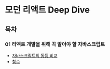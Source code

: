 # 모던 리액트 Deep Dive
## 목차
### 01 리액트 개발을 위해 꼭 알아야 할 자바스크립트 
- [자바스크립트의 동등 비교](./01/자바스크립트의_동등_비교.md)
- [함수](./01/함수.md)
